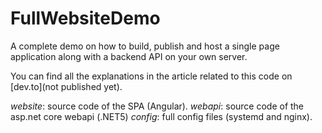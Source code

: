 # FullWebsiteDemo

A complete demo on how to build, publish and host a single page application along with a backend API on your own server.

You can find all the explanations in the article related to this code on [dev.to](not published yet).

*website*: source code of the SPA (Angular).
*webapi*: source code of the asp.net core webapi (.NET5)
*config*: full config files (systemd and nginx).
